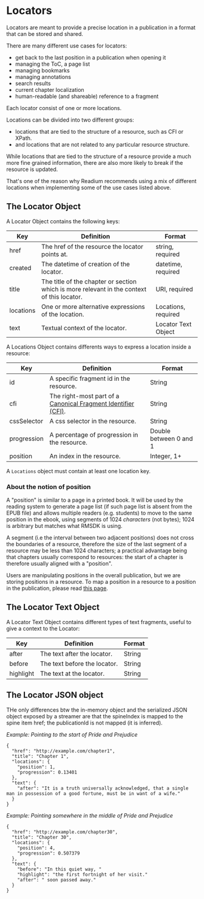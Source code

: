 # Locators

Locators are meant to provide a precise location in a publication in a format that can be stored and shared.

There are many different use cases for locators:

* get back to the last position in a publication when opening it
* managing the ToC, a page list
* managing bookmarks
* managing annotations
* search results
* current chapter localization
* human-readable (and shareable) reference to a fragment

Each locator consist of one or more locations.

Locations can be divided into two different groups:

* locations that are tied to the structure of a resource, such as CFI or XPath.
* and locations that are not related to any particular resource structure.

While locations that are tied to the structure of a resource provide a much more fine grained information, there are also more likely to break if the resource is updated.

That's one of the reason why Readium recommends using a mix of different locations when implementing some of the use cases listed above.

## The Locator Object

A Locator Object contains the following keys:

| Key  | Definition | Format |
| ---- | ---------- | ------ | 
| href  | The href of the resource the locator points at. | string, required |
| created  | The datetime of creation of the locator. | datetime, required |
| title  | The title of the chapter or section which is more relevant in the context of this locator.| URI, required |
| locations  | One or more alternative expressions of the location. | Locations, required  |
| text  |  Textual context of the locator.  | Locator Text Object |

A Locations Object contains differents ways to express a location inside a resource:

| Key  | Definition | Format |
| ---- | ---------- | ------ | 
| id  |  A specific fragment id in the resource.  | String |
| cfi  |  The right-most part of a [Canonical Fragment Identifier (CFI)](http://www.idpf.org/epub/linking/cfi/epub-cfi.html).  | String |
| cssSelector  |  A css selector in the resource.  | String |
| progression  | A percentage of progression in the resource.  | Double between 0 and 1 |
| position  | An index in the resource.  | Integer, 1+ |

A `Locations` object must contain at least one location key.

### About the notion of position 

A "position" is similar to a page in a printed book. It will be used by the reading system to generate a page list (if such page list is absent from the EPUB file) and allows multiple readers (e.g. students) to move to the same position in the ebook, using segments of 1024 _characters_ (not bytes); 1024 is arbitrary but matches what RMSDK is using. 

A segment (i.e the interval between two adjacent positions) does not cross the boundaries of a resource, therefore the size of the last segment of a resource may be less than 1024 characters; a practical advantage being that chapters usually correspond to resources: the start of a chapter is therefore usually aligned with a "position".  

Users are manipulating positions in the overall publication, but we are storing positions in a resource. To map a position in a resource to a position in the publication, please read [this page](locator-api.md).

## The Locator Text Object

A Locator Text Object contains different types of text fragments, useful to give a context to the Locator:

| Key  | Definition | Format |
| ---- | ---------- | ------ | 
| after  | The text after the locator.| String |
| before  | The text before the locator.  | String |
| highlight  | The text at the locator.  | String |


## The Locator JSON object

THe only differences btw the in-memory object and the serialized JSON object exposed by a streamer are that the spineIndex is mapped to the spine item href; the publicationId is not mapped (it is inferred).

*Example: Pointing to the start of Pride and Prejudice*

```
{
  "href": "http://example.com/chapter1",
  "title": "Chapter 1",
  "locations": {
    "position": 1,
    "progression": 0.13401
  },
  "text": {
    "after": "It is a truth universally acknowledged, that a single man in possession of a good fortune, must be in want of a wife."
  }
}
```

*Example: Pointing somewhere in the middle of Pride and Prejudice*

```
{
  "href": "http://example.com/chapter30",
  "title": "Chapter 30",
  "locations": {
    "position": 4,
    "progression": 0.507379
  },
  "text": {
    "before": "In this quiet way, "
    "highlight": "the first fortnight of her visit."
    "after": " soon passed away."
  }
}
```
